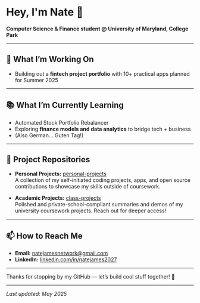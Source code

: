 # Hey, I'm Nate 👋

**Computer Science & Finance student @ University of Maryland, College Park**  

---

## 🚀 What I’m Working On
- Building out a **fintech project portfolio** with 10+ practical apps planned for Summer 2025  

---

## 📚 What I’m Currently Learning
- Automated Stock Portfolio Rebalancer
- Exploring **finance models and data analytics** to bridge tech + business
- (Also German... Guten Tag!) 

---

## 📂 Project Repositories

- **Personal Projects:** [personal-projects](https://github.com/yourusername/personal-projects)  
  A collection of my self-initiated coding projects, apps, and open source contributions to showcase my skills outside of coursework.

- **Academic Projects:** [class-projects](https://github.com/natejamesgithub/umd-course-projects)  
  Polished and private-school-compliant summaries and demos of my university coursework projects. Reach out for deeper access!

---

## 📫 How to Reach Me
- **Email:** natejamesnetwork@gmail.com
- **LinkedIn:** [linkedin.com/in/natejames2027](www.linkedin.com/in/natejames2027)  

---

Thanks for stopping by my GitHub — let’s build cool stuff together! 🚀

---

*Last updated: May 2025*

